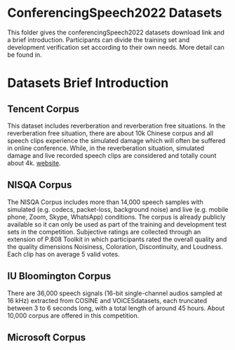 # ConferencingSpeech2022 Datasets
This folder gives the conferencingSpeech2022 datasets download link and a brief introduction. Participants can divide the training set and development verification set according to their own needs. More detail can be found in.

# Datasets Brief Introduction
## Tencent Corpus
This dataset  includes reverberation and reverberation free situations. In the reverberation free situation, there are about 10k Chinese corpus and  all speech clips experience the simulated damage which will often be suffered in online conference. While, in the reverberation situation, simulated damage and live recorded speech clips are considered and totally count about 4k.  [website](https://share.weiyun.com/6Mn4bvOC).

##  NISQA Corpus
The NISQA Corpus includes more than 14,000 speech samples with simulated (e.g. codecs, packet-loss, background noise) and live (e.g. mobile phone, Zoom, Skype, WhatsApp) conditions. The corpus is already publicly available so it can only be used as part of the training and development test sets in the competition.
Subjective ratings are collected through an extension of P.808 Toolkit in which participants rated the overall quality and the quality dimensions Noisiness, Coloration, Discontinuity, and Loudness. Each clip has on average 5 valid votes.

## IU Bloomington Corpus
There are 36,000 speech signals (16-bit single-channel audios sampled at 16 kHz) extracted from COSINE  and VOiCESdatasets, each truncated between 3 to 6 seconds long, with a total length of around 45 hours.
About 10,000 corpus are offered in this competition.

## Microsoft Corpus
